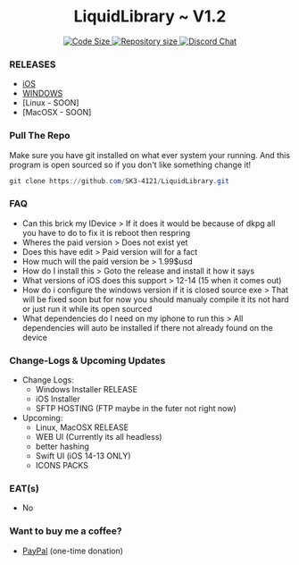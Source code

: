 <p align="center">
<!--<img src="scomhmop.png" alt=""/>-->
    <h1 align="center">LiquidLibrary ~ V1.2</h1>
</p>
<p align="center">

<p align="center">
    <a href="https://github.com/SK3-4121/LiquidLibrary">
        <img src="https://img.shields.io/github/languages/code-size/ScoopInstaller/Scoop.svg" alt="Code Size" />
    </a>
    <a href="https://github.com/SK3-4121/LiquidLibrary">
        <img src="https://img.shields.io/github/repo-size/ScoopInstaller/Scoop.svg" alt="Repository size" />
    </a>
    <a href="https://discord.gg/FgpZZm3WM3">
        <img src="https://img.shields.io/badge/chat-on%20discord-7289DA.svg" alt="Discord Chat" />
    </a>
</p>
    
### RELEASES

- [iOS](https://github.com/SK3-4121/LiquidLibrary/releases/download/ios/installer.sh  "Download iOS build for this release")
- [WINDOWS](https://github.com/SK3-4121/LiquidLibrary/tree/main/RELASES/WINDOWS  "Download WINDOWS build for this release")
- [Linux - SOON]
- [MacOSX - SOON]

### Pull The Repo
Make sure you have git installed on what ever system your running. And this program is open sourced so if you don't like something change it!

```powershell
git clone https://github.com/SK3-4121/LiquidLibrary.git
```

### FAQ
- Can this brick my IDevice > If it does it would be because of dkpg all you have to do to fix it is reboot then respring
- Wheres the paid version > Does not exist yet
- Does this have edit > Paid version will for a fact
- How much will the paid version be > 1.99$usd
- How do I install this > Goto the release and install it how it says
- What versions of iOS does this support > 12-14 (15 when it comes out)
- How do i configure the windows version if it is closed source exe > That will be fixed soon but for now you should manualy compile it its not hard or just run it while its open sourced
- What dependencies do I need on my iphone to run this > All dependencies will auto be installed if there not already found on the device

### Change-Logs & Upcoming Updates
- Change Logs:
   - Windows Installer RELEASE
   - iOS Installer
   - SFTP HOSTING (FTP maybe in the futer not right now)
- Upcoming: 
   - Linux, MacOSX RELEASE
   - WEB UI (Currently its all headless)
   - better hashing
   - Swift UI (iOS 14-13 ONLY)
   - ICONS PACKS

### EAT(s)
- No

### Want to buy me a coffee?
- [PayPal](https://www.paypal.com/myaccount/transfer/homepage/buy/preview) (one-time donation)
